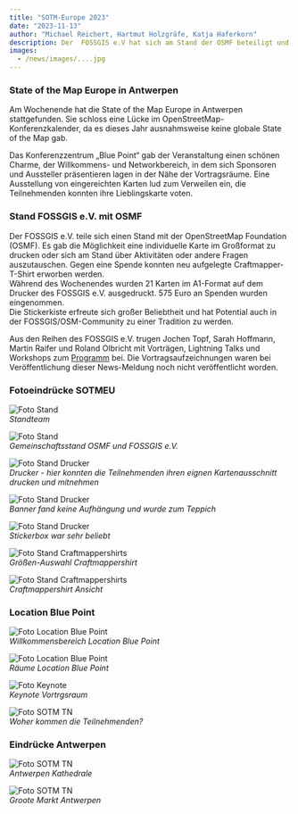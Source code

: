 ```yaml
---
title: "SOTM-Europe 2023"
date: "2023-11-13"
author: "Michael Reichert, Hartmut Holzgräfe, Katja Haferkorn"
description: Der  FOSSGIS e.V hat sich am Stand der OSMF beteiligt und sich auf der SOTM-Europe 2023 präsentiert.
images:
  - /news/images/....jpg
---
```

### State of the Map Europe in Antwerpen

Am Wochenende hat die State of the Map Europe in Antwerpen stattgefunden. Sie schloss eine Lücke im OpenStreetMap-Konferenzkalender, da es dieses Jahr ausnahmsweise keine globale State of the Map gab.

Das Konferenzzentrum „Blue Point“ gab der Veranstaltung einen schönen Charme, der Willkommens- und Networkbereich, in dem sich Sponsoren und Aussteller präsentieren lagen in der Nähe der Vortragsräume. Eine Ausstellung von eingereichten Karten lud zum Verweilen ein, die Teilnehmenden konnten ihre Lieblingskarte voten.

### Stand FOSSGIS e.V. mit OSMF 
 
Der FOSSGIS e.V. teile sich einen Stand mit der OpenStreetMap Foundation (OSMF). Es gab die Möglichkeit eine individuelle Karte im Großformat zu drucken oder sich am Stand über Aktivitäten oder andere Fragen auszutauschen. Gegen eine Spende konnten neu aufgelegte Craftmapper-T-Shirt erworben werden.   
Während des Wochenendes wurden 21 Karten im A1-Format auf dem Drucker des FOSSGIS e.V. ausgedruckt. 575 Euro an Spenden wurden eingenommen.   
Die Stickerkiste erfreute sich großer Beliebtheit und hat Potential auch in der FOSSGIS/OSM-Community zu einer Tradition zu werden. 

Aus den Reihen des FOSSGIS e.V. trugen Jochen Topf, Sarah Hoffmann, Martin Raifer und Roland Olbricht mit Vorträgen, Lightning Talks und Workshops zum [Programm](https://stateofthemap.eu/program) bei. Die Vortragsaufzeichnungen waren bei Veröffentlichung dieser News-Meldung noch nicht veröffentlicht worden.

### Fotoeindrücke SOTMEU


![Foto Stand](/news/images/2023-11-13_STOM-EU_Standteam.jpg)   
*Standteam*

![Foto Stand](/news/images/2023-11-13_STOM-EU_Stand.jpg)   
*Gemeinschaftsstand OSMF und FOSSGIS e.V.*

![Foto Stand Drucker](/news/images/2023-11-13_STOM-EU_Drucker.jpg)   
*Drucker - hier konnten die Teilnehmenden ihren eignen Kartenausschnitt drucken und mitnehmen*

![Foto Stand Drucker](/news/images/2023-11-13_STOM-EU_Teppich.jpg)   
*Banner fand keine Aufhängung und wurde zum Teppich*

![Foto Stand Drucker](/news/images/2023-11-13_STOM-EU_Stickerbox.jpg)   
*Stickerbox war sehr beliebt*

![Foto Stand Craftmappershirts](/news/images/2023-11-13_STOM-EU_Craftmappershirts.jpg)   
*Größen-Auswahl Craftmappershirt*

![Foto Stand Craftmappershirts](/news/images/2023-11-13_STOM-EU_Craftmappershirt_Ansicht.jpg)   
*Craftmappershirt Ansicht*   

### Location Blue Point   

![Foto Location Blue Point](/news/images/2023-11-13_STOM-EU_Willkommen-SOTM.jpg)   
*Willkommensbereich Location Blue Point*  

![Foto Location Blue Point](/news/images/2023-11-13_STOM-EU_Rooms.jpg)   
*Räume Location Blue Point*  

![Foto Keynote](/news/images/2023-11-13_STOM-EU_Vortragsraum_.jpg)   
*Keynote Vortrgsraum*  

![Foto SOTM TN](/news/images/2023-11-13_STOM-EU_Verortung-TN.jpg)   
*Woher kommen die Teilnehmenden?*  


### Eindrücke Antwerpen
![Foto SOTM TN](/news/images/2023-11-13_STOM-EU_Kathedrale_Antwerpen.jpg)   
*Antwerpen Kathedrale*   

![Foto SOTM TN](/news/images/2023-11-13_STOM-EU_Grotemart_Antwerpen.jpg)   
*Groote Markt Antwerpen*



